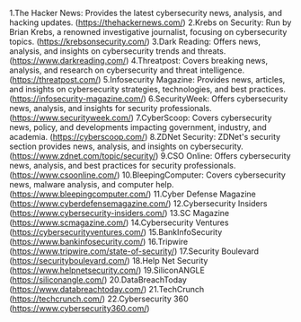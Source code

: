 1.The Hacker News: Provides the latest cybersecurity news, analysis, and hacking updates. (https://thehackernews.com/)
2.Krebs on Security: Run by Brian Krebs, a renowned investigative journalist, focusing on cybersecurity topics. (https://krebsonsecurity.com/)
3.Dark Reading: Offers news, analysis, and insights on cybersecurity trends and threats. (https://www.darkreading.com/)
4.Threatpost: Covers breaking news, analysis, and research on cybersecurity and threat intelligence. (https://threatpost.com/)
5.Infosecurity Magazine: Provides news, articles, and insights on cybersecurity strategies, technologies, and best practices. (https://infosecurity-magazine.com/)
6.SecurityWeek: Offers cybersecurity news, analysis, and insights for security professionals. (https://www.securityweek.com/)
7.CyberScoop: Covers cybersecurity news, policy, and developments impacting government, industry, and academia. (https://cyberscoop.com/)
8.ZDNet Security: ZDNet's security section provides news, analysis, and insights on cybersecurity. (https://www.zdnet.com/topic/security/)
9.CSO Online: Offers cybersecurity news, analysis, and best practices for security professionals. (https://www.csoonline.com/)
10.BleepingComputer: Covers cybersecurity news, malware analysis, and computer help. (https://www.bleepingcomputer.com/)
11.Cyber Defense Magazine (https://www.cyberdefensemagazine.com/)
12.Cybersecurity Insiders (https://www.cybersecurity-insiders.com/)
13.SC Magazine (https://www.scmagazine.com/)
14.Cybersecurity Ventures (https://cybersecurityventures.com/)
15.BankInfoSecurity (https://www.bankinfosecurity.com/)
16.Tripwire (https://www.tripwire.com/state-of-security/)
17.Security Boulevard (https://securityboulevard.com/)
18.Help Net Security (https://www.helpnetsecurity.com/)
19.SiliconANGLE (https://siliconangle.com/)
20.DataBreachToday (https://www.databreachtoday.com/)
21.TechCrunch (https://techcrunch.com/)
22.Cybersecurity 360 (https://www.cybersecurity360.com/)

